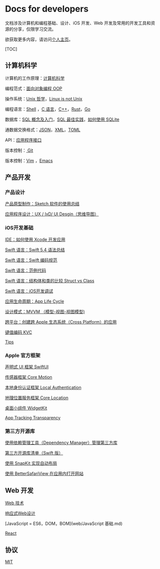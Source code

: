 # Docs for developers

文档涉及计算机和编程基础、设计、iOS 开发、Web 开发及常用的开发工具和资源的分享，仅限学习交流。

欲获取更多内容，请访问[个人主页](https://italkso.github.io)。

[TOC]

## 计算机科学

计算机的工作原理：[计算机科学](basic/computer_science.md) 

编程范式：[面向对象编程 OOP](basic/oop.md)

操作系统：[Unix 哲学](basic/unix.md)，[Linux is not Unix](basic/linux.md)

编程语言：[Shell](basic/shell.md) ，[C 语言](langs/c/C语言由源代码生成可执行文件的过程.md)，[C++](langs/cpp/cpp.md)，[Rust](langs/rust/rust.md)，[Go](langs/golang/golang.md)

数据库：[SQL 概念及入门](sql/sql.md)，[SQL 最佳实践](sql/sqlBestPractice.md)，[如何使用 SQLite](sql/sqlite.md)

通数据交换格式：[JSON](basic/json.md)，[XML](basic/xml.md)，[TOML](basic/toml.md)	

API：[应用程序接口](basic/api.md) 

版本控制：[ Git](tools/git.md)

版本控制：[Vim](tools/vim.md) ，[Emacs](tools/emacs.md)



## 产品开发

### 产品设计

[产品原型制作：Sketch 软件的使用总结](design/sketch.md)

[应用程序设计：UX / IxD/ UI Desgin（思维导图）](design/images/APPDesign.png) 

### iOS开发基础

[IDE：如何使用 Xcode 开发应用](ios/swift/xcode.md) 

[Swift 语言：Swift 5.4 语法总结](ios/swift/swift_zh.md) 

[Swift 语言：Swift 编码规范](ios/swift/swiftCodeStyle.md) 

[Swift 语言：范例代码](ios/swift/code.md)

[Swift 语言：结构体和类的比较 Struct vs Class](ios/swift/struct_class.md)

[Swift 语言：iOS开发调试](ios/swift/debugSwift.md)

[应用生命周期：App Life Cycle ](ios/swift/appLifeCycle.md)

[设计模式：MVVM （模型-视图-视图模型)](ios/swift/mvvm.md)	

[跨平台：创建跨 Apple 生态系统（Cross Platform）的应用](ios/swift/crossplatform.md) 

[键值编码 KVC](ios/objc/kvc.md)

[Tips](tips/tips.md)

### Apple 官方框架

[声明式 UI 框架 SwiftUI](ios/swift/swiftui.md)

[传感器框架 Core Motion](ios/swift/cm.md) 

[本地身份认证框架 Local Authentication](ios/swift/la.md)

[地理位置服务框架 Core Location](ios/swift/corelocation.md)

[桌面小组件 WidgetKit](ios/swift/widgets.md) 

[App Tracking Transparency](ios/swift/AppTrackingTransparency.md)

### 第三方开源库

[使用依赖管理工具（Dependency Manager）管理第三方库](ios/swift/dependencyManager.md)

[第三方开源库清单（Swift 版）](ios/swift/thirdPartyForSwift.md) 

[使用 SnapKit 实现自动布局](ios/swift/snapkit.md) 

[使用 BetterSafariView 在应用内打开网站](ios/swift/BetterSafariView.md) 



## Web 开发

[Web 技术](web/WebTechnologies.md)

[响应式Web设计](web/响应式Web设计.md)

[JavaScript = ES6，DOM，BOM](web/JavaScript 基础.md) 

[React](web/react.md)



## 协议

[MIT](LICENSE)

